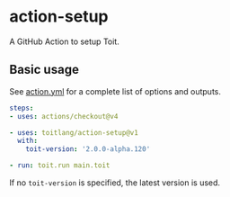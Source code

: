 # action-setup

A GitHub Action to setup Toit.

## Basic usage

See [action.yml](action.yml) for a complete list of options and outputs.

```yaml
steps:
- uses: actions/checkout@v4

- uses: toitlang/action-setup@v1
  with:
    toit-version: '2.0.0-alpha.120'

- run: toit.run main.toit
```

If no `toit-version` is specified, the latest version is used.
